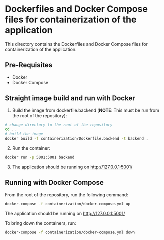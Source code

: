 # Dockerfiles and Docker Compose files for containerization of the application
This directory contains the Dockerfiles and Docker Compose files for containerization of the application.

## Pre-Requisites
- Docker
- Docker Compose

## Straight image build and run with Docker
1. Build the image from dockerfile.backend (**NOTE**: This must be run from the root of the repository):
```bash
# change directory to the root of the repository
cd ..
# build the image
docker build -f containerization/Dockerfile.backend -t backend .
```

2. Run the container:
```bash
docker run -p 5001:5001 backend
```

3. The application should be running on http://127.0.0.1:5001/

## Running with Docker Compose
From the root of the repository, run the following command:
```bash
docker-compose -f containerization/docker-compose.yml up
```

The application should be running on http://127.0.0.1:5001/

To bring down the containers, run:
```bash
docker-compose -f containerization/docker-compose.yml down
```




